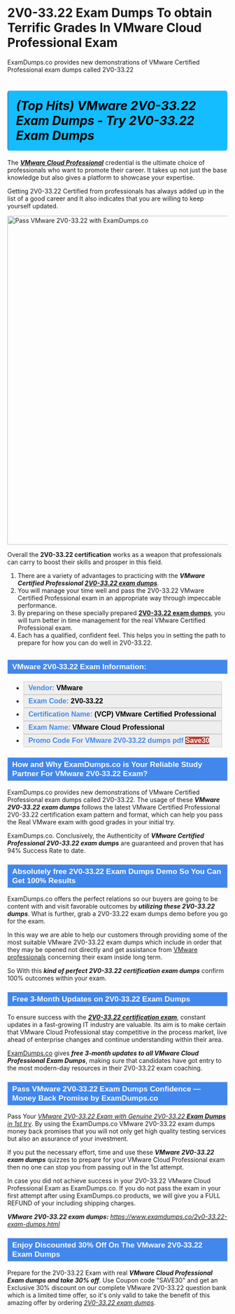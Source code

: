 # 2V0-33.22 Exam Dumps To obtain Terrific Grades In VMware Cloud Professional Exam
ExamDumps.co provides new demonstrations of VMware Certified Professional exam dumps called 2V0-33.22
    	             <h1><strong><span style="display: block; color: #000000; background: #14BDFF; border: 0.5px solid #AED6F1; border-left: 3px solid #3498DB; padding: .6em; border-radius: 6px;">             <em>(Top Hits) VMware 2V0-33.22 Exam Dumps - Try 2V0-33.22 Exam Dumps</em>             </span></strong></h1>            <p>The <strong><u><i>VMware Cloud Professional</i></u></strong> credential is the ultimate choice of professionals who want to promote their career. It takes up not just the base knowledge but also gives a platform to showcase your expertise. </p>            <p>Getting 2V0-33.22 Certified from professionals has always added up in the list of a good career and It also indicates that you are willing to keep yourself updated. </p>                                    <p><a href="https://www.examdumps.co/"><img src="https://www.examdumps.co//images/banners/big-sale-20-percent-discount-offer-examdumps.jpg" class="postImage" alt="Pass VMware 2V0-33.22 with ExamDumps.co" width="750"></a></p>                        <p>Overall the <strong>2V0-33.22 certification</strong> works as a weapon that professionals can carry to boost their skills and prosper in this field.</p>                        <ol>                <li>There are a variety of advantages to practicing with the <strong><i>VMware Certified Professional <a href="https://www.examdumps.co/2v0-33.22-exam-dumps.html">2V0-33.22 exam dumps</a></i></strong>. </li>                <li>You will manage your time well and pass the 2V0-33.22 VMware Certified Professional exam in an appropriate way through impeccable performance. </li>                <li>By preparing on these specially prepared <strong><u>2V0-33.22 exam dumps</u></strong>, you will turn better in time management for the real VMware Certified Professional exam. </li>                <li>Each has a qualified, confident feel. This helps you in setting the path to prepare for how you can do well in 2V0-33.22.</li>            </ol>                        <h2 style="background: #4287ec; border: 1px solid #cccccc; padding: 5px 10px;">                <span style="color: #ffffff;"><span style="font-size: 11pt;">                    <span style="line-height: normal;">                        <span style="font-family: Calibri,sans-serif;">                            <strong>                                <span style="font-size: 13.0pt;">VMware 2V0-33.22 Exam Information:</span>                            </strong>                        </span>                    </span></span>                </span>            </h2>                        <ul>                <li style="margin: 0cm 10pt;">                <div style="background: #eee; border: 1px solid #cccccc; padding: 5px 10px; text-align: justify;"><span style="font-size: 11pt;"><span style="line-height: normal;"><span style="tab-stops: list 36.0pt;"><span style="font-family: Calibri,sans-serif;"><strong><span style="font-size: 12.0pt;">                    <span style="color: #4287ec;">Vendor:</span> <span style="color: #000;">VMware</span>                    </span></strong></span></span></span></span></div>                </li>                <li style="margin: 0cm 10pt;">                <div style="background: #eee; border: 1px solid #cccccc; padding: 5px 10px; text-align: justify;"><span style="font-size: 11pt;"><span style="line-height: normal;"><span style="tab-stops: list 36.0pt;"><span style="font-family: Calibri,sans-serif;"><strong><span style="font-size: 12.0pt;">                    <span style="color: #4287ec;">Exam Code:</span> <span style="color: #000;">2V0-33.22</span>                    </span></strong></span></span></span></span></div>                </li>                <li style="margin: 0cm 10pt;">                <div style="background: #eee; border: 1px solid #cccccc; padding: 5px 10px; text-align: justify;"><span style="font-size: 11pt;"><span style="line-height: normal;"><span style="tab-stops: list 36.0pt;"><span style="font-family: Calibri,sans-serif;"><strong><span style="font-size: 12.0pt;">                    <span style="color: #4287ec;">Certification Name:</span> <span style="color: #000;">(VCP) VMware Certified Professional</span>                    </span></strong></span></span></span></span></div>                </li>                <li style="margin: 0cm 10pt;">                <div style="background: #eee; border: 1px solid #cccccc; padding: 5px 10px; text-align: justify;"><span style="font-size: 11pt;"><span style="line-height: normal;"><span style="tab-stops: list 36.0pt;"><span style="font-family: Calibri,sans-serif;"><strong><span style="font-size: 12.0pt;">                    <span style="color: #4287ec;">Exam Name:</span> <span style="color: #000;">VMware Cloud Professional</span>                    </span></strong></span></span></span></span></div>                </li>                <li style="margin: 0cm 10pt;">                <div style="background: #eee; border: 1px solid #cccccc; padding: 5px 10px;"><span style="font-size: 11pt;"><span style="line-height: normal;"><span style="tab-stops: list 36.0pt;"><span style="font-family: Calibri,sans-serif;"><strong><span style="font-size: 12.0pt;">                    <span style="color: #4287ec;">Promo Code For VMware 2V0-33.22 dumps pdf </span><span style="color: #fff;"><span style="background-color: #c0392b;">Save30</span>                    </span></span></strong></span></span></span></span></div>                </li>            </ul>                        <h3 style="background: #4287ec; border: 1px solid #cccccc; padding: 5px 10px;">                <span style="color: #ffffff;">                    <span style="font-size: 11pt;">                        <span style="line-height: normal;">                            <span style="font-family: Calibri,sans-serif;">                                <strong>                                    <span style="font-size: 13.0pt;">How and Why ExamDumps.co is Your Reliable Study Partner For VMware 2V0-33.22 Exam?</span>                                </strong>                            </span>                        </span>                    </span>                </span>            </h3>            <p>ExamDumps.co provides new demonstrations of VMware Certified Professional exam dumps called 2V0-33.22. The usage of these <strong><i>VMware 2V0-33.22 exam dumps</i></strong> follows the latest VMware Certified Professional 2V0-33.22 certification exam pattern and format, which can help you pass the Real VMware exam with good grades in your initial try. </p>            <p>ExamDumps.co. Conclusively, the Authenticity of <strong><i>VMware Certified Professional 2V0-33.22 exam dumps</i></strong> are guaranteed and proven that has 94% Success Rate to date.</p>                        <h3 style="background: #4287ec; border: 1px solid #cccccc; padding: 5px 10px;">                <span style="color: #ffffff;">                    <span style="font-size: 11pt;">                        <span style="line-height: normal;">                            <span style="font-family: Calibri,sans-serif;">                                <strong>                                    <span style="font-size: 13.0pt;">Absolutely free 2V0-33.22 Exam Dumps Demo So You Can Get 100% Results</span>                                </strong>                            </span>                        </span>                    </span>                </span>            </h3>            <p>ExamDumps.co offers the perfect relations so our buyers are going to be content with and visit favorable outcomes by <strong><i>utilizing these 2V0-33.22 dumps</i></strong>. What is further, grab a 2V0-33.22 exam dumps demo before you go for the exam. </p>            <p>In this way we are able to help our customers through providing some of the most suitable VMware 2V0-33.22 exam dumps which include in order that they may be opened not directly and get assistance from <a href="https://www.examdumps.co/vmware-exam-dumps.html">VMware professionals</a> concerning their exam inside long term. </p>            <p>So With this <strong><i>kind of perfect 2V0-33.22 certification exam dumps</i></strong> confirm 100% outcomes within your exam.</p>                        <h3 style="background: #4287ec; border: 1px solid #cccccc; padding: 5px 10px;">                <span style="color: #ffffff;"><span style="font-size: 11pt;">                    <span style="line-height: normal;">                        <span style="font-family: Calibri,sans-serif;">                            <strong>                                <span style="font-size: 13.0pt;">Free 3-Month Updates on 2V0-33.22 Exam Dumps</span>                            </strong>                        </span>                    </span></span>                </span>            </h3>            <p>To ensure success with the <strong><u><i>2V0-33.22 certification exam</i></u></strong>, constant updates in a fast-growing IT industry are valuable. Its aim is to make certain that VMware Cloud Professional stay competitive in the process market, live ahead of enterprise changes and continue understanding within their area.</p>            <p><a href="https://www.examdumps.co/">ExamDumps.co</a> gives <strong><i>free 3-month updates to all VMware Cloud Professional Exam Dumps</i></strong>, making sure that candidates have got entry to the most modern-day resources in their 2V0-33.22 exam coaching.</p>                        <h3 style="background: #4287ec; border: 1px solid #cccccc; padding: 5px 10px;">                <span style="color: #ffffff;">                    <span style="font-size: 11pt;">                        <span style="line-height: normal;">                            <span style="font-family: Calibri,sans-serif;">                                <strong>                                    <span style="font-size: 13.0pt;">Pass VMware 2V0-33.22 Exam Dumps Confidence — Money Back Promise by ExamDumps.co</span>                                </strong>                            </span>                        </span>                    </span>                </span>            </h3>                        <p>Pass Your <u><i>VMware 2V0-33.22 Exam with Genuine 2V0-33.22 <a href="https://github.com/BellaDavid12/Reduce-your-Chances-of-Failure-in-Exam-with-High-Quality-CPC-Dumps-PDF/blob/main/README.md/"><b>Exam Dumps</b></a>
 in 1st try</i></u>. By using the ExamDumps.co VMware 2V0-33.22 exam dumps money back promises that you will not only get high quality testing services but also an assurance of your investment. </p>            <p>If you put the necessary effort, time and use these <strong><i>VMware 2V0-33.22 exam dumps</i></strong> quizzes to prepare for your VMware Cloud Professional exam then no one can stop you from passing out in the 1st attempt.</p>            <p>In case you did not achieve success in your 2V0-33.22 VMware Cloud Professional Exam as ExamDumps.co. If you do not pass the exam in your first attempt after using ExamDumps.co products, we will give you a FULL REFUND of your including shipping charges.</p>            <p><strong><i>VMware 2V0-33.22 exam dumps:</i></strong> <a href="https://www.examdumps.co/2v0-33.22-exam-dumps.html"><u><i>https://www.examdumps.co/2v0-33.22-exam-dumps.html</i></u></a></p>                      <h3 style="background: #4287ec; border: 1px solid #cccccc; padding: 5px 10px;">                <span style="color: #ffffff;">                    <span style="font-size: 11pt;">                        <span style="line-height: normal;">                            <span style="font-family: Calibri,sans-serif;">                                <strong>                                    <span style="font-size: 13.0pt;">Enjoy Discounted 30% Off On The VMware 2V0-33.22 Exam Dumps</span>                                </strong>                            </span>                        </span>                    </span>                </span>            </h3>            <p>Prepare for the 2V0-33.22 Exam with real <strong><i>VMware Cloud Professional Exam dumps and take 30% off</i></strong>. Use Coupon code "SAVE30" and get an Exclusive 30% discount on our complete VMware 2V0-33.22 question bank which is a limited time offer, so it's only valid to take the benefit of this amazing offer by ordering <u><i>2V0-33.22 exam dumps</i></u>.</p>                   
